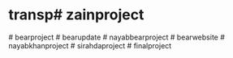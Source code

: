 # transp#   z a i n p r o j e c t  
 #   b e a r p r o j e c t  
 #   b e a r u p d a t e  
 #   n a y a b b e a r p r o j e c t  
 #   b e a r w e b s i t e  
 #   n a y a b k h a n p r o j e c t  
 #   s i r a h d a p r o j e c t  
 #   f i n a l p r o j e c t  
 